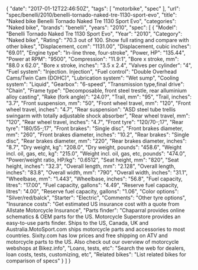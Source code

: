 {
    "date": "2017-01-12T22:46:50Z",
    "tags": [
        "motorbike",
        "spec"
    ],
    "url": "spec\/benelli\/2010\/benelli-tornado-naked-tre-1130-sport-evo",
    "title": "Naked bike Benelli Tornado Naked Tre 1130 Sport Evo",
    "categories": "Naked bike",
    "brands": "benelli",
    "years": "2010",
    "spec": [
        {
            "Model": "Benelli Tornado Naked Tre 1130 Sport Evo",
            "Year": "2010",
            "Category": "Naked bike",
            "Rating": "70.3 out of 100. Show full rating and compare with other bikes",
            "Displacement, ccm": "1131.00",
            "Displacement, cubic inches": "69.01",
            "Engine type": "In-line three, four-stroke",
            "Power, HP": "135.44",
            "Power at RPM": "9500",
            "Compression": "11.9:1",
            "Bore x stroke, mm": "88.0 x 62.0",
            "Bore x stroke, inches": "3.5 x 2.4",
            "Valves per cylinder": "4",
            "Fuel system": "Injection. Injection",
            "Fuel control": "Double Overhead Cams\/Twin Cam (DOHC)",
            "Lubrication system": "Wet sump",
            "Cooling system": "Liquid",
            "Gearbox": "6-speed",
            "Transmission type,final drive": "Chain",
            "Frame type": "Decomposable, front steel trestle, rear alluminium alloy casting",
            "Rake (fork angle)": "24.0?",
            "Trail, mm": "95",
            "Trail, inches": "3.7",
            "Front suspension, mm": "50",
            "Front wheel travel, mm": "120",
            "Front wheel travel, inches": "4.7",
            "Rear suspension": "ASD steel tube trellis swingarm with totally adjustable                            shock absorber",
            "Rear wheel travel, mm": "120",
            "Rear wheel travel, inches": "4.7",
            "Front tyre": "120\/70-;17",
            "Rear tyre": "180\/55-;17",
            "Front brakes": "Single disc",
            "Front brakes diameter, mm": "260",
            "Front brakes diameter, inches": "10.2",
            "Rear brakes": "Single disc",
            "Rear brakes diameter, mm": "220",
            "Rear brakes diameter, inches": "8.7",
            "Dry weight, kg": "208.0",
            "Dry weight, pounds": "458.6",
            "Weight incl. oil, gas, etc, kg": "215.0",
            "Weight incl. oil, gas, etc, pounds": "474.0",
            "Power\/weight ratio, HP\/kg": "0.6512",
            "Seat height, mm": "820",
            "Seat height, inches": "32.3",
            "Overall length, mm": "2.128",
            "Overall length, inches": "83.8",
            "Overall width, mm": "790",
            "Overall width, inches": "31.1",
            "Wheelbase, mm": "1.443",
            "Wheelbase, inches": "56.8",
            "Fuel capacity, litres": "17.00",
            "Fuel capacity, gallons": "4.49",
            "Reserve fuel capacity, litres": "4.00",
            "Reserve fuel capacity, gallons": "1.06",
            "Color options": "Silver\/red\/balck",
            "Starter": "Electric",
            "Comments": "Other tyre options",
            "Insurance costs": "Get estimated US insurance cost with a quote from Allstate Motorcycle Insurance",
            "Parts finder": "Chaparral provides online schematics & OEM parts for the US.   Motorcycle Superstore provides an easy-to-use parts finder. Ships to the US, Canada, UK and Australia.MotoSport.com ships motorcycle parts and accessories to most countries.    Sixity.com has low prices and free shipping on ATV and motorcycle parts to the US. Also check out our overview of motorcycle webshops at Bikez.info",
            "Loans, tests, etc": "Search the web for dealers, loan costs, tests, customizing, etc",
            "Related bikes": "List related bikes for comparison of specs"
        }
    ]
}